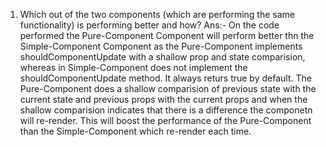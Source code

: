  1)  Which out of the two components (which are performing the same functionality) is performing better and how?
Ans:- On the code performed the Pure-Component Component will perform better thn the Simple-Component Component as the Pure-Component implements  shouldComponentUpdate with a shallow prop and state comparision, whereas in Simple-Component does not implement the shouldComponentUpdate method. It always returs true by default. The Pure-Component does a shallow comparision of previous state with the current state and previous props with the current props and when the shallow comparision indicates that there is a difference the componetn will re-render. This will boost the performance of the Pure-Component than the Simple-Component which re-render each time.